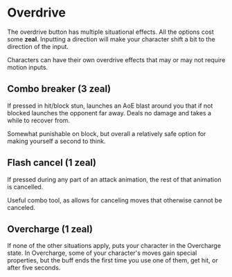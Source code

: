 # Overdrive

The overdrive button has multiple situational effects. All the options cost some **zeal**.
Inputting a direction will make your character shift a bit to the direction of the input.

Characters can have their own overdrive effects that may or may not require motion inputs.

## Combo breaker (3 zeal)

If pressed in hit/block stun, launches an AoE blast around you that if not blocked launches the
opponent far away. Deals no damage and takes a while to recover from.

Somewhat punishable on block, but overall a relatively safe option for making yourself a second to think.

## Flash cancel (1 zeal)

If pressed during any part of an attack animation, the rest of that animation is cancelled.

Useful combo tool, as allows for canceling moves that otherwise cannot be canceled.

## Overcharge (1 zeal)

If none of the other situations apply, puts your character in the Overcharge state. In Overcharge,
some of your character's moves gain special properties, but the buff ends the first time you use one of them,
get hit, or after five seconds.

